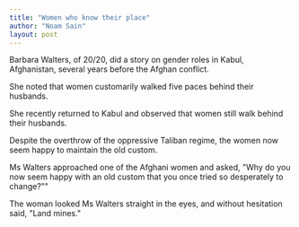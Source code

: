 ```yaml
---
title: "Women who know their place"
author: "Noam Sain"
layout: post
---
```


Barbara Walters, of 20/20, did a story on gender roles in Kabul, Afghanistan, several years before the Afghan conflict.

She noted that women customarily walked five paces behind their husbands.

She recently returned to Kabul and observed that women still walk behind their husbands.

Despite the overthrow of the oppressive Taliban regime, the women now seem happy to maintain the old custom.

Ms Walters approached one of the Afghani women and asked, "Why do you now seem happy with an old custom that you once tried so desperately to change?""

The woman looked Ms Walters straight in the eyes, and without hesitation said, "Land mines."
